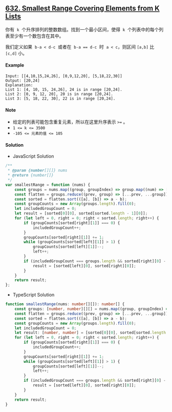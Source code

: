 ## [632. Smallest Range Covering Elements from K Lists](https://leetcode.com/problems/smallest-range-covering-elements-from-k-lists/)

你有  `k`  个升序排列的整数数组。找到一个最小区间，使得  `k`  个列表中的每个列表至少有一个数包含在其中。

我们定义如果  `b-a < d-c`  或者在  `b-a == d-c`  时  `a < c`，则区间 `[a,b]` 比 `[c,d]` 小。

#### Example

```text
Input: [[4,10,15,24,26], [0,9,12,20], [5,18,22,30]]
Output: [20,24]
Explanation:
List 1: [4, 10, 15, 24,26], 24 is in range [20,24].
List 2: [0, 9, 12, 20], 20 is in range [20,24].
List 3: [5, 18, 22, 30], 22 is in range [20,24].
```

#### Note

-   给定的列表可能包含重复元素，所以在这里升序表示 `>=` 。
-   `1 <= k <= 3500`
-   `-105 <= 元素的值 <= 105`

#### Solution

-   JavaScript Solution

```javascript
/**
 * @param {number[][]} nums
 * @return {number[]}
 */
var smallestRange = function (nums) {
    const groups = nums.map((group, groupIndex) => group.map((num) => [num, groupIndex]));
    const flatten = groups.reduce((prev, group) => [...prev, ...group]);
    const sorted = flatten.sort(([a], [b]) => a - b);
    const groupCounts = new Array(groups.length).fill(0);
    let includedGroupCount = 0;
    let result = [sorted[0][0], sorted[sorted.length - 1][0]];
    for (let left = 0, right = 0; right < sorted.length; right++) {
        if (groupCounts[sorted[right][1]] === 0) {
            includedGroupCount++;
        }
        groupCounts[sorted[right][1]] += 1;
        while (groupCounts[sorted[left][1]] > 1) {
            groupCounts[sorted[left][1]]--;
            left++;
        }
        if (includedGroupCount === groups.length && sorted[right][0] - sorted[left][0] < result[1] - result[0]) {
            result = [sorted[left][0], sorted[right][0]];
        }
    }
    return result;
};
```

-   TypeScript Solution

```typescript
function smallestRange(nums: number[][]): number[] {
    const groups: [number, number][][] = nums.map((group, groupIndex) => group.map((num) => [num, groupIndex]));
    const flatten = groups.reduce((prev, group) => [...prev, ...group]);
    const sorted = flatten.sort(([a], [b]) => a - b);
    const groupCounts = new Array(groups.length).fill(0);
    let includedGroupCount = 0;
    let result: [number, number] = [sorted[0][0], sorted[sorted.length - 1][0]];
    for (let left = 0, right = 0; right < sorted.length; right++) {
        if (groupCounts[sorted[right][1]] === 0) {
            includedGroupCount++;
        }
        groupCounts[sorted[right][1]] += 1;
        while (groupCounts[sorted[left][1]] > 1) {
            groupCounts[sorted[left][1]]--;
            left++;
        }
        if (includedGroupCount === groups.length && sorted[right][0] - sorted[left][0] < result[1] - result[0]) {
            result = [sorted[left][0], sorted[right][0]];
        }
    }
    return result;
}
```
